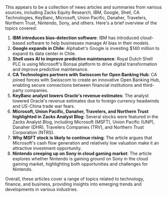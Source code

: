This appears to be a collection of news articles and summaries from various sources, including Zacks Equity Research, IBM, Google, Shell, CA Technologies, KeyBanc, Microsoft, Union Pacific, Danaher, Travelers, Northern Trust, Nintendo, Sony, and others. Here's a brief overview of the topics covered:

1. **IBM introduces bias-detection software**: IBM has introduced cloud-based software to help businesses manage AI bias in their models.
2. **Google expands in Chile**: Alphabet's Google is investing $140 million to expand its data center in Chile.
3. **Shell uses AI to improve predictive maintenance**: Royal Dutch Shell PLC is using Microsoft's Bonsai platform to drive digital transformation and improve predictive maintenance.
4. **CA Technologies partners with Swisscom for Open Banking Hub**: CA joined forces with Swisscom to create an innovative Open Banking Hub, enabling secure connections between financial institutions and third-party companies.
5. **KeyBanc analyst lowers Oracle's revenue estimates**: The analyst lowered Oracle's revenue estimates due to foreign currency headwinds and US-China trade war fears.
6. **Microsoft, Union Pacific, Danaher, Travelers, and Northern Trust highlighted in Zacks Analyst Blog**: Several stocks were featured in the Zacks Analyst Blog, including Microsoft (MSFT), Union Pacific (UNP), Danaher (DHR), Travelers Companies (TRV), and Northern Trust Corporation (NTRS).
7. **Why MSFT stock is likely to continue rising**: The article argues that Microsoft's cash flow generation and relatively low valuation make it an attractive investment opportunity.
8. **Nintendo creeping up on Sony in cloud gaming market**: The article explores whether Nintendo is gaining ground on Sony in the cloud gaming market, highlighting both opportunities and challenges for Nintendo.

Overall, these articles cover a range of topics related to technology, finance, and business, providing insights into emerging trends and developments in various industries.